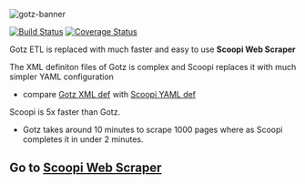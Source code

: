 ![gotz-banner](https://user-images.githubusercontent.com/12656407/34713923-9ea9a668-f51f-11e7-8fd9-7465f262fe12.png)

[![Build Status](https://travis-ci.org/maithilish/gotz.svg?branch=master)](https://travis-ci.org/maithilish/gotz)
[![Coverage Status](https://coveralls.io/repos/github/maithilish/gotz/badge.svg?branch=master)](https://coveralls.io/github/maithilish/gotz?branch=master&service=github)


Gotz ETL is replaced with much faster and easy to use **Scoopi Web Scraper**
 
The XML definiton files of Gotz is complex and Scoopi replaces it with much simpler YAML configuration

- compare [Gotz XML def](https://github.com/maithilish/gotz/blob/master/src/main/resources/defs/examples/jsoup/ex-1/job.xml) with [Scoopi YAML def](https://github.com/maithilish/scoopi/blob/master/src/main/resources/defs/examples/jsoup/ex-1/job.yml)

Scoopi is 5x faster than Gotz. 

- Gotz takes around 10 minutes to scrape 1000 pages where as Scoopi completes it in under 2 minutes.


## Go to [Scoopi Web Scraper](https://github.com/maithilish/scoopi)
